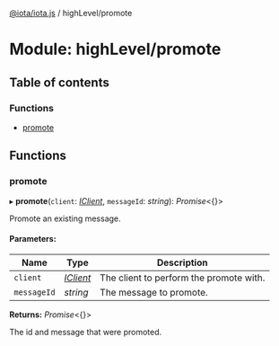 [@iota/iota.js](../README.md) / highLevel/promote

# Module: highLevel/promote

## Table of contents

### Functions

- [promote](highlevel_promote.md#promote)

## Functions

### promote

▸ **promote**(`client`: [*IClient*](../interfaces/models/iclient.iclient.md), `messageId`: *string*): *Promise*<{}\>

Promote an existing message.

#### Parameters:

Name | Type | Description |
------ | ------ | ------ |
`client` | [*IClient*](../interfaces/models/iclient.iclient.md) | The client to perform the promote with.   |
`messageId` | *string* | The message to promote.   |

**Returns:** *Promise*<{}\>

The id and message that were promoted.
